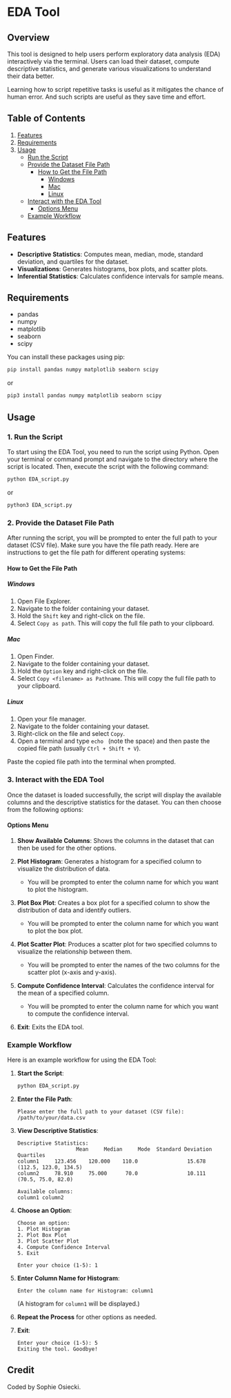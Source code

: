 # EDA Tool

## Overview

This tool is designed to help users perform exploratory data analysis (EDA) interactively via the terminal. Users can load their dataset, compute descriptive statistics, and generate various visualizations to understand their data better.

Learning how to script repetitive tasks is useful as it mitigates the chance of human error. And such scripts are useful as they save time and effort.

## Table of Contents

1. [Features](#features)
2. [Requirements](#requirements)
3. [Usage](#usage)
   - [Run the Script](#1-run-the-script)
   - [Provide the Dataset File Path](#2-provide-the-dataset-file-path)
     - [How to Get the File Path](#how-to-get-the-file-path)
       - [Windows](#windows)
       - [Mac](#mac)
       - [Linux](#linux)
   - [Interact with the EDA Tool](#3-interact-with-the-eda-tool)
     - [Options Menu](#options-menu)
   - [Example Workflow](#example-workflow)

## Features

- **Descriptive Statistics**: Computes mean, median, mode, standard deviation, and quartiles for the dataset.
- **Visualizations**: Generates histograms, box plots, and scatter plots.
- **Inferential Statistics**: Calculates confidence intervals for sample means.

## Requirements

- pandas
- numpy
- matplotlib
- seaborn
- scipy

You can install these packages using pip:

```bash
pip install pandas numpy matplotlib seaborn scipy
```

or

```bash
pip3 install pandas numpy matplotlib seaborn scipy
```

## Usage

### 1. Run the Script

To start using the EDA Tool, you need to run the script using Python. Open your terminal or command prompt and navigate to the directory where the script is located. Then, execute the script with the following command:

```bash
python EDA_script.py
```

or

```bash
python3 EDA_script.py
```

### 2. Provide the Dataset File Path

After running the script, you will be prompted to enter the full path to your dataset (CSV file). Make sure you have the file path ready. Here are instructions to get the file path for different operating systems:

#### How to Get the File Path

##### Windows

1. Open File Explorer.
2. Navigate to the folder containing your dataset.
3. Hold the `Shift` key and right-click on the file.
4. Select `Copy as path`. This will copy the full file path to your clipboard.

##### Mac

1. Open Finder.
2. Navigate to the folder containing your dataset.
3. Hold the `Option` key and right-click on the file.
4. Select `Copy <filename> as Pathname`. This will copy the full file path to your clipboard.

##### Linux

1. Open your file manager.
2. Navigate to the folder containing your dataset.
3. Right-click on the file and select `Copy`.
4. Open a terminal and type `echo ` (note the space) and then paste the copied file path (usually `Ctrl + Shift + V`).

Paste the copied file path into the terminal when prompted.

### 3. Interact with the EDA Tool

Once the dataset is loaded successfully, the script will display the available columns and the descriptive statistics for the dataset. You can then choose from the following options:

#### Options Menu

1. **Show Available Columns**: Shows the columns in the dataset that can then be used for the other options.

2. **Plot Histogram**: Generates a histogram for a specified column to visualize the distribution of data.

   - You will be prompted to enter the column name for which you want to plot the histogram.

3. **Plot Box Plot**: Creates a box plot for a specified column to show the distribution of data and identify outliers.

   - You will be prompted to enter the column name for which you want to plot the box plot.

4. **Plot Scatter Plot**: Produces a scatter plot for two specified columns to visualize the relationship between them.

   - You will be prompted to enter the names of the two columns for the scatter plot (x-axis and y-axis).

5. **Compute Confidence Interval**: Calculates the confidence interval for the mean of a specified column.

   - You will be prompted to enter the column name for which you want to compute the confidence interval.

6. **Exit**: Exits the EDA tool.

### Example Workflow

Here is an example workflow for using the EDA Tool:

1. **Start the Script**:

   ```bash
   python EDA_script.py
   ```

2. **Enter the File Path**:

   ```
   Please enter the full path to your dataset (CSV file): /path/to/your/data.csv
   ```

3. **View Descriptive Statistics**:

   ```
   Descriptive Statistics:
                      Mean     Median     Mode  Standard Deviation Quartiles
   column1     123.456    120.000    110.0                15.678    (112.5, 123.0, 134.5)
   column2     78.910     75.000      70.0                10.111    (70.5, 75.0, 82.0)
   ```

   ```
   Available columns:
   column1 column2
   ```

4. **Choose an Option**:

   ```
   Choose an option:
   1. Plot Histogram
   2. Plot Box Plot
   3. Plot Scatter Plot
   4. Compute Confidence Interval
   5. Exit

   Enter your choice (1-5): 1
   ```

5. **Enter Column Name for Histogram**:

   ```
   Enter the column name for Histogram: column1
   ```

   (A histogram for `column1` will be displayed.)

6. **Repeat the Process** for other options as needed.

7. **Exit**:
   ```
   Enter your choice (1-5): 5
   Exiting the tool. Goodbye!
   ```

## Credit

Coded by Sophie Osiecki.
